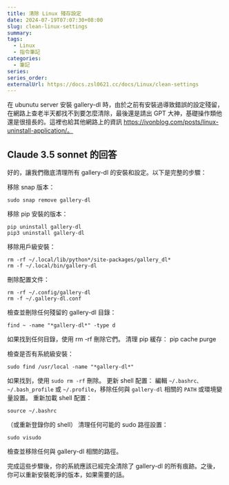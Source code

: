 ```yaml
---
title: 清除 Linux 殘存設定
date: 2024-07-19T07:07:30+08:00
slug: clean-linux-settings
summary: 
tags:
  - Linux
  - 指令筆記
categories:
  - 筆記
series:
series_order: 
externalUrl: https://docs.zsl0621.cc/docs/Linux/clean-settings
---
```


在 ubunutu server 安裝 gallery-dl 時，由於之前有安裝過導致錯誤的設定殘留，在網路上查老半天都找不到要怎麼清除，最後還是請出 GPT 大神，基礎操作類他還是很擅長的。這裡也給其他網路上的資訊 https://ivonblog.com/posts/linux-uninstall-application/。

## Claude 3.5 sonnet 的回答

好的，讓我們徹底清理所有 gallery-dl 的安裝和設定。以下是完整的步驟：

移除 snap 版本：

```shell
sudo snap remove gallery-dl
```

移除 pip 安裝的版本：

```shell
pip uninstall gallery-dl
pip3 uninstall gallery-dl
```

移除用戶級安裝：

```shell
rm -rf ~/.local/lib/python*/site-packages/gallery_dl*
rm -f ~/.local/bin/gallery-dl
```

刪除配置文件：

```shell
rm -rf ~/.config/gallery-dl
rm -f ~/.gallery-dl.conf
```

檢查並刪除任何殘留的 gallery-dl 目錄：

```shell
find ~ -name "*gallery-dl*" -type d
```

如果找到任何目錄，使用 rm -rf 刪除它們。
清理 pip 緩存：
pip cache purge

檢查是否有系統級安裝：

```shell
sudo find /usr/local -name "*gallery-dl*"
```

如果找到，使用 `sudo rm -rf` 刪除。
更新 shell 配置：
編輯 `~/.bashrc、~/.bash_profile` 或 `~/.profile`，移除任何與 `gallery-dl` 相關的 `PATH` 或環境變量設置。
重新加載 shell 配置：

```shell
source ~/.bashrc
```

（或重新登錄你的 shell）
清理任何可能的 sudo 路徑設置：

```shell
sudo visudo
```

檢查並移除任何與 gallery-dl 相關的路徑。

完成這些步驟後，你的系統應該已經完全清除了 gallery-dl 的所有痕跡。之後，你可以重新安裝乾淨的版本，如果需要的話。

